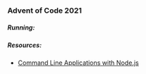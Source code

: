 ### Advent of Code 2021

##### Running:


##### Resources:
- [Command Line Applications with Node.js](https://www.digitalocean.com/community/tutorials/how-to-build-command-line-applications-with-node-js)
